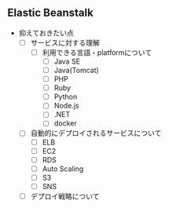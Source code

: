 ## Elastic Beanstalk
* 抑えておきたい点
  - [ ] サービスに対する理解
    - [ ] 利用できる言語・platformについて
      - [ ] Java SE
      - [ ] Java(Tomcat)
      - [ ] PHP
      - [ ] Ruby
      - [ ] Python
      - [ ] Node.js
      - [ ] .NET
      - [ ] docker
  - [ ] 自動的にデプロイされるサービスについて
    - [ ] ELB
    - [ ] EC2
    - [ ] RDS
    - [ ] Auto Scaling
    - [ ] S3
    - [ ] SNS
  - [ ] デプロイ戦略について